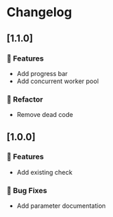 # Changelog

## [1.1.0]

### 🚀 Features

- Add progress bar
- Add concurrent worker pool

### 🚜 Refactor

- Remove dead code

## [1.0.0]

### 🚀 Features

- Add existing check

### 🐛 Bug Fixes

- Add parameter documentation


